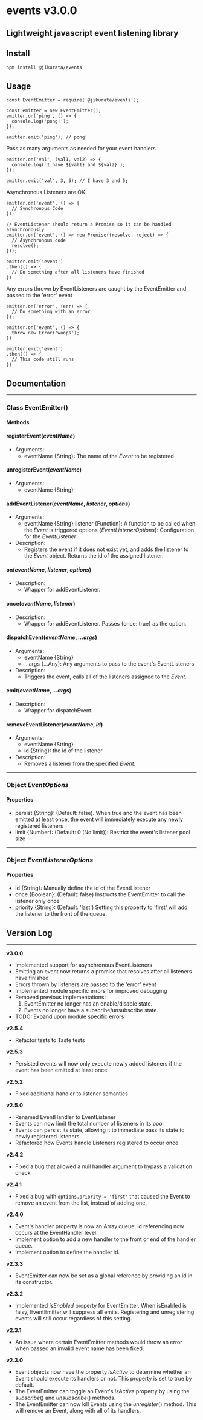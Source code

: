 # events v3.0.0
Lightweight javascript event listening library
---
## Install
```
npm install @jikurata/events
```
## Usage
```
const EventEmitter = require('@jikurata/events');

const emitter = new EventEmitter();
emitter.on('ping', () => {
  console.log('pong!');
});

emitter.emit('ping'); // pong!
```
Pass as many arguments as needed for your event handlers
```
emitter.on('val', (val1, val2) => {
  console.log(`I have ${val1} and ${val2}`);
});

emitter.emit('val', 3, 5); // I have 3 and 5;
```
Asynchronous Listeners are OK
```
emitter.on('event', () => {
  // Synchronous Code
});

// EventListener should return a Promise so it can be handled asynchronously
emitter.on('event', () => new Promise((resolve, reject) => {
  // Asynchronous code
  resolve();
}));

emitter.emit('event')
.then(() => {
  // Do something after all listeners have finished
})

```
Any errors thrown by EventListeners are caught by the EventEmitter and passed to the 'error' event
```
emitter.on('error', (err) => {
  // Do something with an error
});

emitter.on('event', () => {
  throw new Error('woops');
})

emitter.emit('event')
.then(() => {
  // This code still runs
})
```
## Documentation
---
### **Class** EventEmitter() ###
#### Methods ####
#### **registerEvent**(*eventName*) ####
- Arguments:
  - eventName {String}: The name of the *Event* to be registered

#### **unregisterEvent**(*eventName*) ####
- Arguments:
  - eventName {String}


#### **addEventListener**(*eventName*, *listener*, *options*) ####
- Arguments:
  - eventName {String}
    listener {Function}: A function to be called when the *Event* is triggered
    options {*EventListenerOptions*}: Configuration for the *EventListener*
- Description:
  - Registers the event if it does not exist yet, and adds the listener to the *Event* object. Returns the id of the assigned listener.


#### **on**(*eventName*, *listener*, *options*) ####
- Description:
  - Wrapper for addEventListener.

#### **once**(*eventName*, *listener*) ####
- Description: 
  - Wrapper for addEventListener. Passes {once: true} as the option.

#### **dispatchEvent**(*eventName*, *...args*) ####
- Arguments:
  - eventName {String}
  - ...args {...Any}: Any arguments to pass to the event's EventListeners
- Description:
  - Triggers the event, calls all of the listeners assigned to the *Event*.

#### **emit**(*eventName*, *...args*) ####
- Description:
  - Wrapper for dispatchEvent.

#### **removeEventListener**(*eventName*, *id*) ####
- Arguments:
  - eventName {String}
  - id {String}: the id of the listener
- Description:
  - Removes a listener from the specified *Event*.
---
### **Object** *EventOptions* ###
#### Properties ####
  - persist {String}: (Default: false). When true and the event has been emitted at least once, the event will immediately execute any newly registered listeners
  - limit {Number}: (Default: 0 (No limit)): Restrict the event's listener pool size
---
### **Object** *EventListenerOptions* ###
#### Properties ####
  -  id {String}: Manually define the id of the EventListener
  -  once {Boolean}: (Default: false) Instructs the EventEmitter to call the listener only once
  -  priority {String}: (Default: 'last') Setting this property to 'first' will add the listener to the front of the queue. 
## Version Log
---
**v3.0.0**
- Implemented support for asynchronous EventListeners
- Emitting an event now returns a promise that resolves after all listeners have finished
- Errors thrown by listeners are passed to the 'error' event
- Implemented module specific errors for improved debugging
- Removed previous implementations:
  1. EventEmitter no longer has an enable/disable state.
  2. Events no longer have a subscribe/unsubscribe state.
- TODO: Expand upon module specific errors


**v2.5.4**
- Refactor tests to Taste tests

**v2.5.3**
- Persisted events will now only execute newly added listeners if the event has been emitted at least once

**v2.5.2**
- Fixed additional handler to listener semantics

**v2.5.0**
- Renamed EventHandler to EventListener
- Events can now limit the total number of listeners in its pool
- Events can persist its state, allowing it to immediate pass its state to newly registered listeners
- Refactored how Events handle Listeners registered to occur once

**v2.4.2**
- Fixed a bug that allowed a null handler argument to bypass a validation check

**v2.4.1**
- Fixed a bug with ```options.priority = 'first'``` that caused the Event to remove an event from the list, instead of adding one.

**v2.4.0**
- Event's handler property is now an Array queue. id referencing now occurs at the EventHandler level.
- Implement option to add a new handler to the front or end of the handler queue.
- Implement option to define the handler id.

**v2.3.3**
- EventEmitter can now be set as a global reference by providing an id in its constructor.

**v2.3.2**
- Implemented *isEnabled* property for EventEmitter. When isEnabled is falsy, EventEmitter will suppress all emits. Registering and unregistering events will still occur regardless of this setting.

**v2.3.1**
- An issue where certain EventEmitter methods would throw an error when passed an invalid event name has been fixed.

**v2.3.0**
- Event objects now have the property *isActive* to determine whether an Event should execute its handlers or not. This property is set to true by default.
- The EventEmitter can toggle an Event's *isActive* property by using the *subscribe*() and *unsubscribe*() methods.
- The EventEmitter can now kill Events using the *unregister*() method. This will remove an Event, along with all of its handlers.
